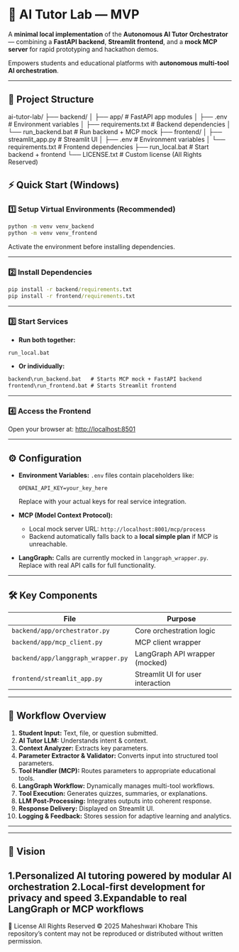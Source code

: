 # 🧠 AI Tutor Lab — MVP

A **minimal local implementation** of the **Autonomous AI Tutor Orchestrator** — combining a **FastAPI backend**, **Streamlit frontend**, and a **mock MCP server** for rapid prototyping and hackathon demos.

Empowers students and educational platforms with **autonomous multi-tool AI orchestration**.

---

## 📂 Project Structure
ai-tutor-lab/
├── backend/
│ ├── app/ # FastAPI app modules
│ ├── .env # Environment variables
│ ├── requirements.txt # Backend dependencies
│ └── run_backend.bat # Run backend + MCP mock
├── frontend/
│ ├── streamlit_app.py # Streamlit UI
│ ├── .env # Environment variables
│ └── requirements.txt # Frontend dependencies
├── run_local.bat # Start backend + frontend
└── LICENSE.txt # Custom license (All Rights Reserved)

## ⚡ Quick Start (Windows)

### 1️⃣ Setup Virtual Environments (Recommended)

```bat
python -m venv venv_backend
python -m venv venv_frontend
```

Activate the environment before installing dependencies.

---

### 2️⃣ Install Dependencies

```bat
pip install -r backend/requirements.txt
pip install -r frontend/requirements.txt
```

---

### 3️⃣ Start Services

* **Run both together:**

```bat
run_local.bat
```

* **Or individually:**

```bat
backend\run_backend.bat   # Starts MCP mock + FastAPI backend
frontend\run_frontend.bat # Starts Streamlit frontend
```

---

### 4️⃣ Access the Frontend

Open your browser at:
[http://localhost:8501](http://localhost:8501)

---

## ⚙️ Configuration

* **Environment Variables:**
  `.env` files contain placeholders like:

  ```
  OPENAI_API_KEY=your_key_here
  ```

  Replace with your actual keys for real service integration.

* **MCP (Model Context Protocol):**

  * Local mock server URL: `http://localhost:8001/mcp/process`
  * Backend automatically falls back to a **local simple plan** if MCP is unreachable.

* **LangGraph:**
  Calls are currently mocked in `langgraph_wrapper.py`. Replace with real API calls for full functionality.

---

## 🛠️ Key Components

| File                               | Purpose                           |
| ---------------------------------- | --------------------------------- |
| `backend/app/orchestrator.py`      | Core orchestration logic          |
| `backend/app/mcp_client.py`        | MCP client wrapper                |
| `backend/app/langgraph_wrapper.py` | LangGraph API wrapper (mocked)    |
| `frontend/streamlit_app.py`        | Streamlit UI for user interaction |

---

## 🧩 Workflow Overview

1. **Student Input:** Text, file, or question submitted.
2. **AI Tutor LLM:** Understands intent & context.
3. **Context Analyzer:** Extracts key parameters.
4. **Parameter Extractor & Validator:** Converts input into structured tool parameters.
5. **Tool Handler (MCP):** Routes parameters to appropriate educational tools.
6. **LangGraph Workflow:** Dynamically manages multi-tool workflows.
7. **Tool Execution:** Generates quizzes, summaries, or explanations.
8. **LLM Post-Processing:** Integrates outputs into coherent response.
9. **Response Delivery:** Displayed on Streamlit UI.
10. **Logging & Feedback:** Stores session for adaptive learning and analytics.

---


---

## 🧠 Vision

1.Personalized AI tutoring powered by modular AI orchestration
2.Local-first development for privacy and speed
3.Expandable to real LangGraph or MCP workflows
---

📜 License
All Rights Reserved © 2025 Maheshwari Khobare
This repository’s content may not be reproduced or distributed without written permission.

